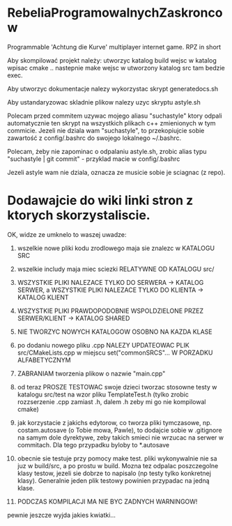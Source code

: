 RebeliaProgramowalnychZaskroncow
================================

Programmable 'Achtung die Kurve' multiplayer internet game. RPZ in short


Aby skompilować projekt należy:
utworzyc katalog build
wejsc w katalog
wpisac cmake ..
nastepnie make
wejsc w utworzony katalog src
tam bedzie exec.

Aby utworzyc dokumentacje nalezy wykorzystac skrypt generatedocs.sh

Aby ustandaryzowac skladnie plikow nalezy uzyc skryptu astyle.sh

Polecam przed commitem uzywac mojego aliasu "suchastyle" ktory odpali automatycznie ten skrypt na wszystkich plikach c++ zmienionych w tym commicie.
Jezeli nie dziala wam "suchastyle", to przekopiujcie sobie zawartość z config/.bashrc do swojego lokalnego ~/.bashrc.

Polecam, żeby nie zapominac o odpalaniu astyle.sh, zrobic alias typu "suchastyle | git commit" - przyklad macie w config/.bashrc

Jezeli astyle wam nie dziala, oznacza ze musicie sobie je sciagnac (z repo).

Dodawajcie do wiki linki stron z ktorych skorzystaliscie.
================================

OK, widze ze umknelo to waszej uwadze:

1) wszelkie nowe pliki kodu zrodlowego maja sie znalezc w KATALOGU SRC

2) wszelkie includy maja miec sciezki RELATYWNE OD KATALOGU src/

3) WSZYSTKIE PLIKI NALEZACE TYLKO DO SERWERA -> KATALOG SERWER, a WSZYSTKIE PLIKI NALEZACE TYLKO DO KLIENTA -> KATALOG KLIENT

4) WSZYSTKIE PLIKI PRAWDOPODOBNIE WSPOLDZIELONE PRZEZ SERWER/KLIENT -> KATALOG SHARED

5) NIE TWORZYC NOWYCH KATALOGOW OSOBNO NA KAZDA KLASE

6) po dodaniu nowego pliku .cpp NALEZY UPDATEOWAC PLIK src/CMakeLists.cpp w miejscu set("commonSRCS"... W PORZADKU ALFABETYCZNYM

7) ZABRANIAM tworzenia plikow o nazwie "main.cpp"

8) od teraz PROSZE TESTOWAC swoje dzieci tworzac stosowne testy w katalogu src/test na wzor pliku TemplateTest.h (tylko zrobic rozzserzenie .cpp zamiast .h, dalem .h zeby mi go nie kompilowal cmake)

9) jak korzystacie z jakichs edytorow, co tworza pliki tymczasowe, np. costam.autosave (o Tobie mowa, Pawle), to dodajcie sobie w .gitignore na samym dole dyrektywe, zeby takich smieci nie wrzucac na serwer w commitach. Dla tego przypadku byloby to *.autosave

10) obecnie sie testuje przy pomocy make test. pliki wykonywalnie nie sa juz w build/src, a po prostu w build. Mozna tez odpalac poszczegolne klasy testow, jezeli sie dobrze to napisalo (np testy tylko konkretnej klasy). Generalnie jeden plik testowy powinien przypadac na jedną klase.

11) PODCZAS KOMPILACJI MA NIE BYC ZADNYCH WARNINGOW!


pewnie jeszcze wyjda jakies kwiatki...
